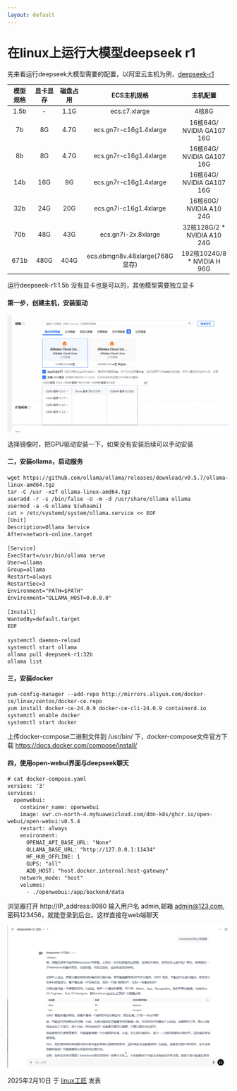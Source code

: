 ```yaml
---
layout: default
---
```


# 在linux上运行大模型deepseek r1

先来看运行deepseek大模型需要的配置，以阿里云主机为例，[deepseek-r1](https://ollama.com/library/deepseek-r1)

| 模型规格|	显卡显存|	磁盘占用|	ECS主机规格|	主机配置 |
|:---:|:---:|:---:|:---:|:---:|
| 1.5b|	-|	1.1G	|ecs.c7.xlarge|	4核8G|
| 7b	|8G|	4.7G|	ecs.gn7r-c16g1.4xlarge|	16核64G/ NVIDIA GA107 16G|
| 8b	|8G|	4.7G|	ecs.gn7r-c16g1.4xlarge|	16核64G/ NVIDIA GA107 16G|
|14b	|16G|	9G|	ecs.gn7r-c16g1.4xlarge	|16核64G/ NVIDIA GA107 16G|
|32b	|24G|	20G	|ecs.gn7i-c16g1.4xlarge	|16核60G/        NVIDIA A10 24G|
|70b	|48G	|43G|	ecs.gn7i-2x.8xlarge	|32核128G/2 * NVIDIA A10 24G|
|671b	|480G	|404G	|ecs.ebmgn8v.48xlarge(768G显存)	|192核1024G/8 * NVIDIA H 96G|

运行deepseek-r1:1.5b 没有显卡也是可以的，其他模型需要独立显卡

#### 第一步，创建主机，安装驱动

![aliyun-ecs-install-driver](../images/2025/01/aliyun-ecs-install-driver.png)

选择镜像时，把GPU驱动安装一下，如果没有安装后续可以手动安装

#### 二，安装ollama，启动服务

```
wget https://github.com/ollama/ollama/releases/download/v0.5.7/ollama-linux-amd64.tgz
tar -C /usr -xzf ollama-linux-amd64.tgz
useradd -r -s /bin/false -U -m -d /usr/share/ollama ollama
usermod -a -G ollama $(whoami)
cat > /etc/systemd/system/ollama.service << EOF
[Unit]
Description=Ollama Service
After=network-online.target
 
[Service]
ExecStart=/usr/bin/ollama serve
User=ollama
Group=ollama
Restart=always
RestartSec=3
Environment="PATH=$PATH"
Environment="OLLAMA_HOST=0.0.0.0"
 
[Install]
WantedBy=default.target
EOF
 
systemctl daemon-reload
systemctl start ollama
ollama pull deepseek-r1:32b
ollama list
```

#### 三，安装docker

```
yum-config-manager --add-repo http://mirrors.aliyun.com/docker-ce/linux/centos/docker-ce.repo
yum install docker-ce-24.0.9 docker-ce-cli-24.0.9 containerd.io
systemctl enable docker
systemctl start docker
```

上传docker-compose二进制文件到 /usr/bin/ 下，docker-compose文件官方下载 https://docs.docker.com/compose/install/

#### 四，使用open-webui界面与deepseek聊天

```
# cat docker-compose.yaml
version: '3'
services:
  openwebui:
    container_name: openwebui
    image: swr.cn-north-4.myhuaweicloud.com/ddn-k8s/ghcr.io/open-webui/open-webui:v0.5.4
    restart: always
    environment:
      OPENAI_API_BASE_URL: "None"
      OLLAMA_BASE_URL: "http://127.0.0.1:11434"
      HF_HUB_OFFLINE: 1
      GUPS: "all"
      ADD_HOST: "host.docker.internal:host-gateway"
    network_mode: "host"
    volumes:
      - ./openwebui:/app/backend/data
```

浏览器打开 http://IP_address:8080 输入用户名 admin,邮箱 admin@123.com, 密码123456，就能登录到后台。这样直接在web端聊天

![deepseek-r1-chat](../images/2025/01/deepseek-r1-chat.png)


2025年2月10日 于 [linux工匠](https://bbotte.github.io/) 发表